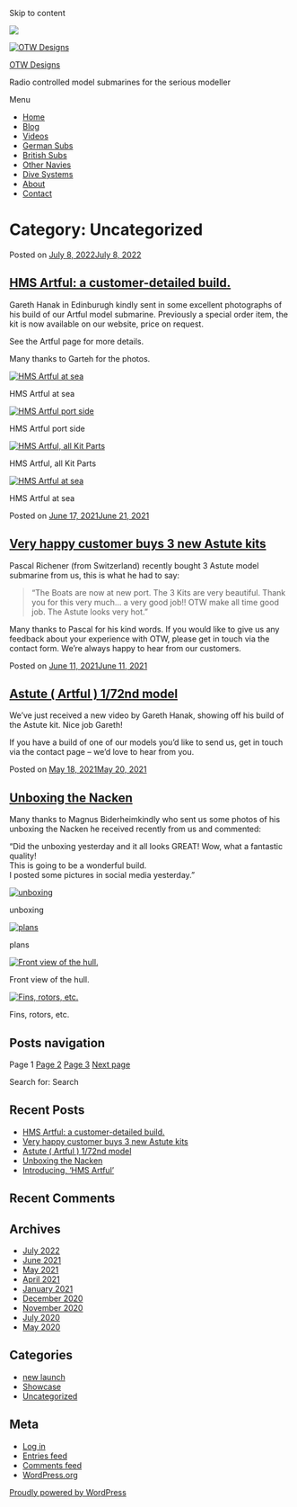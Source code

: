 Skip to content

![](/downloaded/images/cropped-home-back.jpg)

[![OTW Designs](/downloaded/images/cropped-fish-1.png)](/)

[OTW Designs](/)

Radio controlled model submarines for the serious modeller

Menu

  * [Home](/)
  * [Blog](/blog/)
  * [Videos](/videos/)
  * [German Subs](/#GermanSubs)
  * [British Subs](/#BritishSubs)
  * [Other Navies](/#OtherNavies)
  * [Dive Systems](/#DiveSystems)
  * [About](/about-2/)
  * [Contact](/contact-us/)

# Category: Uncategorized

Posted on [July 8, 2022July 8, 2022](/uncategorized/hms-artful-a-customer-detailed-build/)

## [HMS Artful: a customer-detailed build.](/uncategorized/hms-artful-a-customer-detailed-build/)

Gareth Hanak in Edinburugh kindly sent in some excellent photographs of his
build of our Artful model submarine. Previously a special order item, the kit
is now available on our website, price on request.

See the Artful page for more details.

Many thanks to Garteh for the photos.

[![HMS Artful at sea](/downloaded/images/Artful_Beauty-shot-scaled.jpg)](/wp-content/uploads/2022/07/Artful_Beauty-shot-scaled.jpg)

HMS Artful at sea

[![HMS Artful port side](/downloaded/images/Artful_Backyard-Beauty-scaled.jpg)](/wp-content/uploads/2022/07/Artful_Backyard-Beauty-scaled.jpg)

HMS Artful port side

[![HMS Artful, all Kit Parts](/downloaded/images/Artful_All-Kit-Parts-backyard.jpg)](/wp-content/uploads/2022/07/Artful_All-Kit-Parts-backyard.jpg)

HMS Artful, all Kit Parts

[![HMS Artful at sea](/downloaded/images/Artful_At-Sea.jpg)](/wp-content/uploads/2022/07/Artful_At-Sea.jpg)

HMS Artful at sea

Posted on [June 17, 2021June 21, 2021](/uncategorized/very-happy-customer-buys-3-new-astute-kits/)

## [Very happy customer buys 3 new Astute kits](/uncategorized/very-happy-customer-buys-3-new-astute-kits/)

Pascal Richener (from Switzerland) recently bought 3 Astute model submarine
from us, this is what he had to say:

> “The Boats are now at new port. The 3 Kits are very beautiful. Thank you for
> this very much… a very good job!! OTW make all time good job. The Astute
> looks very hot.”

Many thanks to Pascal for his kind words. If you would like to give us any
feedback about your experience with OTW, please get in touch via the contact
form. We’re always happy to hear from our customers.

Posted on [June 11, 2021June 11, 2021](/uncategorized/astute-artful-1-72nd-model/)

## [Astute ( Artful ) 1/72nd model](/uncategorized/astute-artful-1-72nd-model/)

We’ve just received a new video by Gareth Hanak, showing off his build of the
Astute kit. Nice job Gareth!

If you have a build of one of our models you’d like to send us, get in touch
via the contact page – we’d love to hear from you.  

Posted on [May 18, 2021May 20, 2021](/uncategorized/unboxing-the-nacken/)

## [Unboxing the Nacken](/uncategorized/unboxing-the-nacken/)

Many thanks to Magnus Biderheimkindly who sent us some photos of his unboxing
the Nacken he received recently from us and commented:

“Did the unboxing yesterday and it all looks GREAT! Wow, what a fantastic
quality!  
This is going to be a wonderful build.  
I posted some pictures in social media yesterday.”

[![unboxing](/downloaded/images/image3.jpeg)](/wp-content/uploads/2021/05/image3.jpeg)

unboxing

[![plans](/downloaded/images/image2.jpeg)](/wp-content/uploads/2021/05/image2.jpeg)

plans

[![Front view of the hull.](/downloaded/images/image1.jpeg)](/wp-content/uploads/2021/05/image1.jpeg)

Front view of the hull.

[![Fins, rotors, etc.](/downloaded/images/image0-150x150.jpeg)](/wp-content/uploads/2021/05/image0.jpeg)

Fins, rotors, etc.

## Posts navigation

Page 1 [Page 2](/category/uncategorized/page/2/) [Page 3](/category/uncategorized/page/3/) [Next page ](/category/uncategorized/page/2/)

Search for: Search

## Recent Posts

  * [HMS Artful: a customer-detailed build.](/uncategorized/hms-artful-a-customer-detailed-build/)
  * [Very happy customer buys 3 new Astute kits](/uncategorized/very-happy-customer-buys-3-new-astute-kits/)
  * [Astute ( Artful ) 1/72nd model](/uncategorized/astute-artful-1-72nd-model/)
  * [Unboxing the Nacken](/uncategorized/unboxing-the-nacken/)
  * [Introducing, ‘HMS Artful’](/new-launch/introducing-hms-artful/)

## Recent Comments

## Archives

  * [July 2022](/2022/07/)
  * [June 2021](/2021/06/)
  * [May 2021](/2021/05/)
  * [April 2021](/2021/04/)
  * [January 2021](/2021/01/)
  * [December 2020](/2020/12/)
  * [November 2020](/2020/11/)
  * [July 2020](/2020/07/)
  * [May 2020](/2020/05/)

## Categories

  * [new launch](/category/new-launch/)
  * [Showcase](/category/showcase/)
  * [Uncategorized](/category/uncategorized/)

## Meta

  * [Log in](/wp-login.php)
  * [Entries feed](/feed/)
  * [Comments feed](/comments/feed/)
  * [WordPress.org](https://en-gb.wordpress.org/)

[ Proudly powered by WordPress ](https://en-gb.wordpress.org/)

